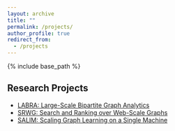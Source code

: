 ```yaml
---
layout: archive
title: ""
permalink: /projects/
author_profile: true
redirect_from:
  - /projects
---
```


{% include base_path %}

## Research Projects
- [LABRA: Large-Scale Bipartite Graph Analytics](https://sites.google.com/view/p-labra)
- [SRWG: Search and Ranking over Web-Scale Graphs](https://sites.google.com/view/p-srwg)
- [SALIM: Scaling Graph Learning on a Single Machine](https://sites.google.com/view/p-salim)
